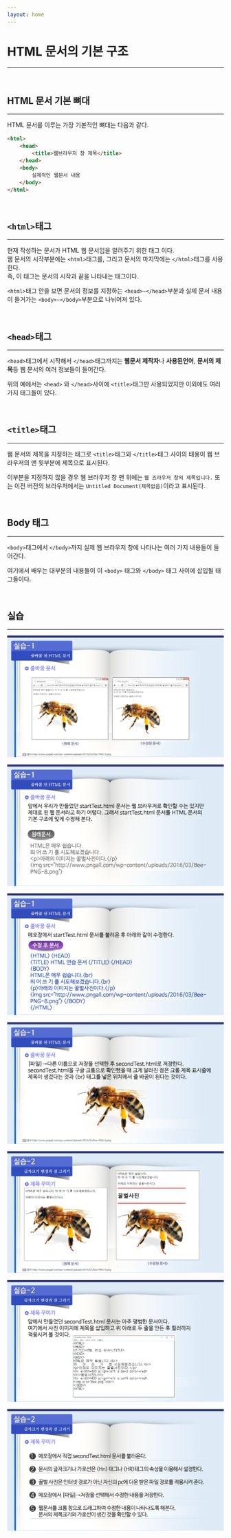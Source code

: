 ```yaml
---
layout: home
---
```


# HTML 문서의 기본 구조
---

<br>

## HTML 문서 기본 뼈대
---
HTML 문서를 이루는 가장 기본적인 뼈대는 다음과 같다.


```html
<html>
	<head>
		<title>웹브라우저 창 제목</title>
	</head>
	<body>
		실제적인 웹문서 내용
	</body>
</html>
```

<br>

## `<html>`태그
---
현재 작성하는 문서가 HTML 웹 문서입을 알려주기 위한 태그 이다.  
웹 문서의 시작부분에는 `<html>`태그를, 그리고 문서의 마지막에는 `</html>`태그를 사용한다.  
즉, 이 태그는 문서의 시작과 끝을 나타내는 태그이다.  

`<html>`태그 안을 보면 문서의 정보를 지정하는 `<head>~</head>`부분과 실제 문서 내용이 들거가는 `<body>~</body>`부분으로 나뉘어져 있다.

<br>

## `<head>`태그
---
`<head>`태그에서 시작해서 `</head>`태그까지는 **웹문서 제작자**나 **사용된언어**, **문서의 제목**등 웹 문서의 여러 정보들이 들어간다.  

위의 예에서는 `<head>`	와 `</head>`사이에 `<title>`태그만 사용되었지만 이외에도 여러가지 태그들이 있다.

<br>
 
## `<title>`태그
---
웹 문서의 제목을 지정하는 태그로 `<title>`태그와 `</title>`태그 사이의 태용이 웹 브라우저의 맨 윗부분에 제목으로 표시된다.

이부분을 지정하지 않을 경우 웹 브라우저 창 맨 위에는 `웹 즈라우저 창의 제목입니다.` 또는 이전 버전의 브라우저에서는 `Untitled Document(제목없음)`이라고 표시된다.

<br>

## Body 태그
---
`<body>`태그에서 `</body>`까지 실제 웹 브라우저 창에 나타나는 여러 가지 내용들이 들어간다.  

여기에서 배우는 대부분의 내용들이 이 `<body>` 태그와 `</body>` 태그 사이에 삽입될 태그들이다.

<br>

## 실습
---

![html501_52](./img/html501_52.png)

![html501_53](./img/html501_53.png)

![html501_54](./img/html501_54.png)

![html501_55](./img/html501_55.png)

![html501_56](./img/html501_56.png)

![html501_57](./img/html501_57.png)

![html501_58](./img/html501_58.png)